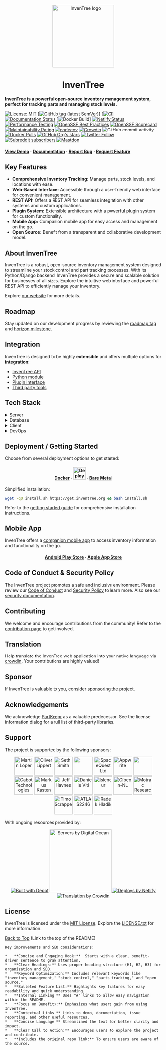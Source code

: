 <div align="center">
  <img src="assets/images/logo/inventree.png" alt="InvenTree logo" width="200" height="auto" />
  <h1>InvenTree</h1>
</div>

**InvenTree is a powerful open-source inventory management system, perfect for tracking parts and managing stock levels.**

[![License: MIT](https://img.shields.io/badge/License-MIT-yellow.svg)](https://opensource.org/license/MIT)
[![GitHub tag (latest SemVer)](https://img.shields.io/github/v/tag/inventree/inventree)]
[![CI](https://github.com/inventree/inventree/actions/workflows/qc_checks.yaml/badge.svg)]
[![Documentation Status](https://readthedocs.org/projects/inventree/badge/?version=latest)](https://inventree.readthedocs.io/en/latest/?badge=latest)
[![Docker Build](https://github.com/inventree/inventree/actions/workflows/docker.yaml/badge.svg)]
[![Netlify Status](https://api.netlify.com/api/v1/badges/9bbb2101-0a4d-41e7-ad56-b63fb6053094/deploy-status)](https://app.netlify.com/sites/inventree/deploys)
[![Performance Testing](https://dev.azure.com/InvenTree/InvenTree%20test%20statistics/_apis/build/status%2Fmatmair.InvenTree?branchName=testing)](https://dev.azure.com/InvenTree/InvenTree%20test%20statistics/_build/latest?definitionId=3&branchName=testing)
[![OpenSSF Best Practices](https://bestpractices.coreinfrastructure.org/projects/7179/badge)](https://bestpractices.coreinfrastructure.org/projects/7179)
[![OpenSSF Scorecard](https://api.securityscorecards.dev/projects/github.com/inventree/InvenTree/badge)](https://securityscorecards.dev/viewer/?uri=github.com/inventree/InvenTree)
[![Maintainability Rating](https://sonarcloud.io/api/project_badges/measure?project=inventree_InvenTree&metric=sqale_rating)](https://sonarcloud.io/summary/new_code?id=inventree_InvenTree)
[![codecov](https://codecov.io/gh/inventree/InvenTree/graph/badge.svg?token=9DZRGUUV7B)](https://codecov.io/gh/inventree/InvenTree)
[![Crowdin](https://badges.crowdin.net/inventree/localized.svg)](https://crowdin.com/project/inventree)
![GitHub commit activity](https://img.shields.io/github/commit-activity/m/inventree/inventree)
[![Docker Pulls](https://img.shields.io/docker/pulls/inventree/inventree)](https://hub.docker.com/r/inventree/inventree)
[![GitHub Org's stars](https://img.shields.io/github/stars/inventree?style=social)](https://github.com/inventree/InvenTree/)
[![Twitter Follow](https://img.shields.io/twitter/follow/inventreedb?style=social)](https://twitter.com/inventreedb)
[![Subreddit subscribers](https://img.shields.io/reddit/subreddit-subscribers/inventree?style=social)](https://www.reddit.com/r/InvenTree/)
[![Mastdon](https://img.shields.io/badge/dynamic/json?label=Mastodon&query=followers_count&url=https%3A%2F%2Fchaos.social%2Fapi%2Fv1%2Faccounts%2Flookup%3Facct=InvenTree&logo=mastodon&style=social)](https://chaos.social/@InvenTree)

<h4>
    <a href="https://demo.inventree.org/">View Demo</a>
  <span> · </span>
    <a href="https://docs.inventree.org/en/latest/">Documentation</a>
  <span> · </span>
    <a href="https://github.com/inventree/InvenTree/issues/new?template=bug_report.md&title=[BUG]">Report Bug</a>
  <span> · </span>
    <a href="https://github.com/inventree/InvenTree/issues/new?template=feature_request.md&title=[FR]">Request Feature</a>
  </h4>

## Key Features

*   **Comprehensive Inventory Tracking:** Manage parts, stock levels, and locations with ease.
*   **Web-Based Interface:** Accessible through a user-friendly web interface for convenient management.
*   **REST API:** Offers a REST API for seamless integration with other systems and custom applications.
*   **Plugin System:** Extensible architecture with a powerful plugin system for custom functionality.
*   **Mobile App:** Companion mobile app for easy access and management on the go.
*   **Open Source:** Benefit from a transparent and collaborative development model.

## About InvenTree

InvenTree is a robust, open-source inventory management system designed to streamline your stock control and part tracking processes. With its Python/Django backend, InvenTree provides a secure and scalable solution for businesses of all sizes. Explore the intuitive web interface and powerful REST API to efficiently manage your inventory.

Explore [our website](https://inventree.org) for more details.

## Roadmap

Stay updated on our development progress by reviewing the [roadmap tag](https://github.com/inventree/InvenTree/issues?q=is%3Aopen+is%3Aissue+label%3Aroadmap) and [horizon milestone](https://github.com/inventree/InvenTree/milestone/42).

## Integration

InvenTree is designed to be highly **extensible** and offers multiple options for **integration**:

*   [InvenTree API](https://docs.inventree.org/en/latest/api/)
*   [Python module](https://docs.inventree.org/en/latest/api/python/)
*   [Plugin interface](https://docs.inventree.org/en/latest/plugins/)
*   [Third party tools](https://docs.inventree.org/en/latest/plugins/integrate/)

## Tech Stack

<details>
  <summary>Server</summary>
  <ul>
    <li><a href="https://www.python.org/">Python</a></li>
    <li><a href="https://www.djangoproject.com/">Django</a></li>
    <li><a href="https://www.django-rest-framework.org/">DRF</a></li>
    <li><a href="https://django-q.readthedocs.io/">Django Q</a></li>
    <li><a href="https://docs.allauth.org/">Django-Allauth</a></li>
  </ul>
</details>

<details>
<summary>Database</summary>
  <ul>
    <li><a href="https://www.postgresql.org/">PostgreSQL</a></li>
    <li><a href="https://www.mysql.com/">MySQL</a></li>
    <li><a href="https://www.sqlite.org/">SQLite</a></li>
    <li><a href="https://redis.io/">Redis</a></li>
  </ul>
</details>

<details>
  <summary>Client</summary>
  <ul>
    <li><a href="https://react.dev/">React</a></li>
    <li><a href="https://lingui.dev/">Lingui</a></li>
    <li><a href="https://reactrouter.com/">React Router</a></li>
    <li><a href="https://tanstack.com/query/">TanStack Query</a></li>
    <li><a href="https://github.com/pmndrs/zustand">Zustand</a></li>
    <li><a href="https://mantine.dev/">Mantine</a></li>
    <li><a href="https://icflorescu.github.io/mantine-datatable/">Mantine Data Table</a></li>
    <li><a href="https://codemirror.net/">CodeMirror</a></li>
  </ul>
</details>

<details>
<summary>DevOps</summary>
  <ul>
    <li><a href="https://hub.docker.com/r/inventree/inventree">Docker</a></li>
    <li><a href="https://crowdin.com/project/inventree">Crowdin</a></li>
    <li><a href="https://app.codecov.io/gh/inventree/InvenTree">Codecov</a></li>
    <li><a href="https://sonarcloud.io/project/overview?id=inventree_InvenTree">SonarCloud</a></li>
    <li><a href="https://packager.io/gh/inventree/InvenTree">Packager.io</a></li>
  </ul>
</details>

## Deployment / Getting Started

Choose from several deployment options to get started:

<div align="center"><h4>
    <a href="https://docs.inventree.org/en/latest/start/docker/">Docker</a>
    <span> · </span>
    <a href="https://inventree.org/digitalocean"><img src="https://www.deploytodo.com/do-btn-blue-ghost.svg" alt="Deploy to DO" width="auto" height="40" /></a>
    <span> · </span>
    <a href="https://docs.inventree.org/en/latest/start/install/">Bare Metal</a>
</h4></div>

Simplified installation:
```bash
wget -qO install.sh https://get.inventree.org && bash install.sh
```

Refer to the [getting started guide](https://docs.inventree.org/en/latest/start/install/) for comprehensive installation instructions.

## Mobile App

InvenTree offers a [companion mobile app](https://docs.inventree.org/app/) to access inventory information and functionality on the go.

<div align="center"><h4>
    <a href="https://play.google.com/store/apps/details?id=inventree.inventree_app">Android Play Store</a>
     <span> · </span>
    <a href="https://apps.apple.com/au/app/inventree/id1581731101#?platform=iphone">Apple App Store</a>
</h4></div>

## Code of Conduct & Security Policy

The InvenTree project promotes a safe and inclusive environment. Please review our [Code of Conduct](CODE_OF_CONDUCT.md) and [Security Policy](SECURITY.md) to learn more. Also see our [security documentation](https://docs.inventree.org/en/latest/security/).

## Contributing

We welcome and encourage contributions from the community! Refer to the [contribution page](https://docs.inventree.org/en/latest/develop/contributing/) to get involved.

## Translation

Help translate the InvenTree web application into your native language via [crowdin](https://crowdin.com/project/inventree). Your contributions are highly valued!

## Sponsor

If InvenTree is valuable to you, consider [sponsoring the project](https://github.com/sponsors/inventree).

## Acknowledgements

We acknowledge [PartKeepr](https://github.com/partkeepr/PartKeepr) as a valuable predecessor.  See the license information dialog for a full list of third-party libraries.

## Support

The project is supported by the following sponsors:

<p align="center">
<a href="https://github.com/MartinLoeper"><img src="https://github.com/MartinLoeper.png" width="60px" alt="Martin Löper" /></a>
<a href="https://github.com/lippoliv"><img src="https://github.com/lippoliv.png" width="60px" alt="Oliver Lippert" /></a>
<a href="https://github.com/lfg-seth"><img src="https://github.com/lfg-seth.png" width="60px" alt="Seth Smith" /></a>
<a href="https://github.com/snorkrat"><img src="https://github.com/snorkrat.png" width="60px" alt="" /></a>
<a href="https://github.com/spacequest-ltd"><img src="https://github.com/spacequest-ltd.png" width="60px" alt="SpaceQuest Ltd" /></a>
<a href="https://github.com/appwrite"><img src="https://github.com/appwrite.png" width="60px" alt="Appwrite" /></a>
<a href="https://github.com/PricelessToolkit"><img src="https://github.com/PricelessToolkit.png" width="60px" alt="" /></a>
<a href="https://github.com/cabottech"><img src="https://github.com/cabottech.png" width="60px" alt="Cabot Technologies" /></a>
<a href="https://github.com/markus-k"><img src="https://github.com/markus-k.png" width="60px" alt="Markus Kasten" /></a>
<a href="https://github.com/jefffhaynes"><img src="https://github.com/jefffhaynes.png" width="60px" alt="Jeff Haynes" /></a>
<a href="https://github.com/dnviti"><img src="https://github.com/dnviti.png" width="60px" alt="Daniele Viti" /></a>
<a href="https://github.com/Islendur"><img src="https://github.com/Islendur.png" width="60px" alt="Islendur" /></a>
<a href="https://github.com/Gibeon-NL"><img src="https://github.com/Gibeon-NL.png" width="60px" alt="Gibeon-NL" /></a>
<a href="https://github.com/Motrac-Research-Engineering"><img src="https://github.com/Motrac-Research-Engineering.png" width="60px" alt="Motrac Research" /></a>
<a href="https://github.com/trytuna"><img src="https://github.com/trytuna.png" width="60px" alt="Timo Scrappe" /></a>
<a href="https://github.com/ATLAS2246"><img src="https://github.com/ATLAS2246.png" width="60px" alt="ATLAS2246" /></a>
<a href="https://github.com/Kedarius"><img src="https://github.com/Kedarius.png" width="60px" alt="Radek Hladik" /></a>
</p>

<p>With ongoing resources provided by:</p>

<p align="center">
  <a href="https://depot.dev?utm_source=inventree"><img src="https://depot.dev/badges/built-with-depot.svg" alt="Built with Depot" /></a>
  <a href="https://inventree.org/digitalocean">
    <img src="https://opensource.nyc3.cdn.digitaloceanspaces.com/attribution/assets/SVG/DO_Logo_horizontal_blue.svg" width="201px" alt="Servers by Digital Ocean">
  </a>
  <a href="https://www.netlify.com"> <img src="https://www.netlify.com/v3/img/components/netlify-color-bg.svg" alt="Deploys by Netlify" /> </a>
  <a href="https://crowdin.com"> <img src="https://crowdin.com/images/crowdin-logo.svg" alt="Translation by Crowdin" /> </a> <br>
</p>

## License

InvenTree is licensed under the [MIT License](https://choosealicense.com/licenses/mit/). Explore the [LICENSE.txt](https://github.com/inventree/InvenTree/blob/master/LICENSE) for more information.

[Back to Top](#) (Link to the top of the README)
```
Key improvements and SEO considerations:

*   **Concise and Engaging Hook:**  Starts with a clear, benefit-driven sentence to grab attention.
*   **Clear Headings:** Uses proper heading structure (H1, H2, H3) for organization and SEO.
*   **Keyword Optimization:** Includes relevant keywords like "inventory management," "stock control," "parts tracking," and "open source."
*   **Bulleted Feature List:** Highlights key features for easy readability and quick understanding.
*   **Internal Linking:** Uses "#" links to allow easy navigation within the README.
*   **Focus on Benefits:** Emphasizes what users gain from using InvenTree.
*   **Contextual Links:** Links to demo, documentation, issue reporting, and other useful resources.
*   **Concise Language:** Streamlined the text for better clarity and impact.
*   **Clear Call to Action:** Encourages users to explore the project and contribute.
*   **Includes the original repo link:** To ensure users are aware of the source.